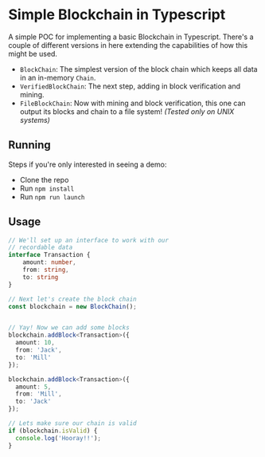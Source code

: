 # Simple Blockchain in Typescript

A simple POC for implementing a basic Blockchain in Typescript. There's a couple of different versions in here extending the capabilities of how this might be used.

* `BlockChain`: The simplest version of the block chain which keeps all data in an in-memory `Chain`.
* `VerifiedBlockChain`: The next step, adding in block verification and mining.
* `FileBlockChain`: Now with mining and block verification, this one can output its blocks and chain to a file system! *(Tested only on UNIX systems)*

## Running
Steps if you're only interested in seeing a demo:
* Clone the repo
* Run `npm install`
* Run `npm run launch`

## Usage
```ts
// We'll set up an interface to work with our 
// recordable data
interface Transaction {
    amount: number,
    from: string,
    to: string
}

// Next let's create the block chain
const blockchain = new BlockChain();


// Yay! Now we can add some blocks
blockchain.addBlock<Transaction>({ 
  amount: 10, 
  from: 'Jack', 
  to: 'Mill' 
});

blockchain.addBlock<Transaction>({ 
  amount: 5, 
  from: 'Mill', 
  to: 'Jack' 
});

// Lets make sure our chain is valid
if (blockchain.isValid) {
  console.log('Hooray!!');
}
```
